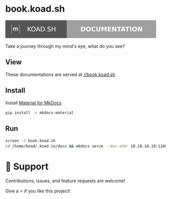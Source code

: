 # book.koad.sh

[![Matrix](/src/assets/badges/matrix/documentation.svg)](https://matrix.to/#/#documentation:koad.sh?via=koad.sh)


Take a journey through my mind's eye, what do you see?

## View

These documentations are served at [//book.koad.sh](https://book.koad.sh)


## Install

Install [Material for MkDocs](https://squidfunk.github.io/mkdocs-material)
```bash
pip install -e mkdocs-material
```

## Run

```bash
screen -S book.koad.sh
cd /home/koad/.koad-io/docs && mkdocs serve --dev-addr 10.10.10.10:11600
```

# 🤝 Support

Contributions, issues, and feature requests are welcome!

Give a ⭐️ if you like this project!
